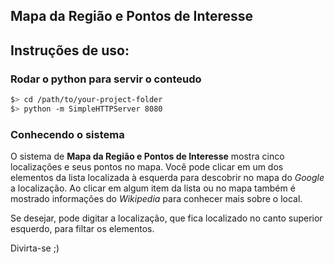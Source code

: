 ## Mapa da Região e Pontos de Interesse

## Instruções de uso:

### Rodar o python para servir o conteudo

  ```bash
  $> cd /path/to/your-project-folder
  $> python -m SimpleHTTPServer 8080
  ```

### Conhecendo o sistema
	
O sistema de **Mapa da Região e Pontos de Interesse** mostra cinco localizações e seus pontos no mapa. Você pode clicar em um dos elementos da lista localizada à esquerda para descobrir no mapa do *Google* a localização. Ao clicar em algum item da lista ou no mapa também é mostrado informações do *Wikipedia* para conhecer mais sobre o local.

Se desejar, pode digitar a localização, que fica localizado no canto superior esquerdo, para filtar os elementos.
  
Divirta-se ;)
